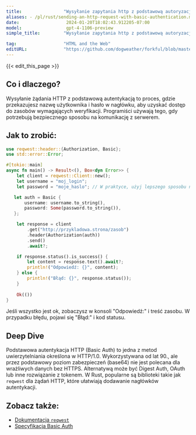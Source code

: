 ```yaml
---
title:                "Wysyłanie zapytania http z podstawową autoryzacją"
aliases: - /pl/rust/sending-an-http-request-with-basic-authentication.md
date:                  2024-01-20T18:02:43.912205-07:00
model:                 gpt-4-1106-preview
simple_title:         "Wysyłanie zapytania http z podstawową autoryzacją"

tag:                  "HTML and the Web"
editURL:              "https://github.com/dogweather/forkful/blob/master/content/pl/rust/sending-an-http-request-with-basic-authentication.md"
---
```


{{< edit_this_page >}}

## Co i dlaczego?
Wysyłanie żądania HTTP z podstawową autentykacją to proces, gdzie przekazujesz nazwę użytkownika i hasło w nagłówku, aby uzyskać dostęp do zasobów wymagających weryfikacji. Programiści używają tego, gdy potrzebują bezpiecznego sposobu na komunikację z serwerem.

## Jak to zrobić:
```rust
use reqwest::header::{Authorization, Basic};
use std::error::Error;

#[tokio::main]
async fn main() -> Result<(), Box<dyn Error>> {
    let client = reqwest::Client::new();
    let username = "moj_login";
    let password = "moje_haslo"; // W praktyce, użyj lepszego sposobu na przechowywanie haseł.

   let auth = Basic {
       username: username.to_string(),
       password: Some(password.to_string()),
   };

    let response = client
        .get("http://przykladowa.strona/zasob")
        .header(Authorization(auth))
        .send()
        .await?;

    if response.status().is_success() {
        let content = response.text().await?;
        println!("Odpowiedź: {}", content);
    } else {
        println!("Błąd: {}", response.status());
    }
    
    Ok(())
}
```
Jeśli wszystko jest ok, zobaczysz w konsoli "Odpowiedź:" i treść zasobu. W przypadku błędu, pojawi się "Błąd:" i kod statusu.

## Deep Dive
Podstawowa autentykacja HTTP (Basic Auth) to jedna z metod uwierzytelniania określona w HTTP/1.0. Wykorzystywana od lat 90., ale przez podstawowy poziom zabezpieczeń (base64) nie jest polecana dla wrażliwych danych bez HTTPS. Alternatywą może być Digest Auth, OAuth lub inne rozwiązanie z tokenem. W Rust, popularne są biblioteki takie jak `reqwest` dla żądań HTTP, które ułatwiają dodawanie nagłówków autentykacji.

## Zobacz także:
- [Dokumentacja `reqwest`](https://docs.rs/reqwest/)
- [Specyfikacja Basic Auth](https://tools.ietf.org/html/rfc7617)
